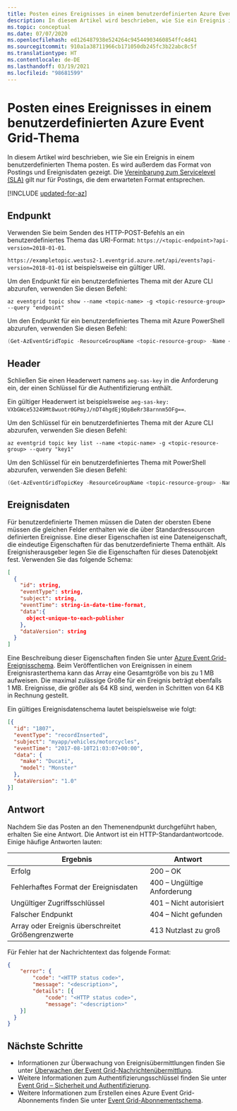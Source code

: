 ```yaml
---
title: Posten eines Ereignisses in einem benutzerdefinierten Azure Event Grid-Thema
description: In diesem Artikel wird beschrieben, wie Sie ein Ereignis in einem benutzerdefinierten Thema posten. Es wird außerdem das Format von Postings und Ereignisdaten gezeigt.
ms.topic: conceptual
ms.date: 07/07/2020
ms.openlocfilehash: ed126487938e524264c94544903460854ffc4d41
ms.sourcegitcommit: 910a1a38711966cb171050db245fc3b22abc8c5f
ms.translationtype: HT
ms.contentlocale: de-DE
ms.lasthandoff: 03/19/2021
ms.locfileid: "98681599"
---
```

# <a name="post-to-custom-topic-for-azure-event-grid"></a>Posten eines Ereignisses in einem benutzerdefinierten Azure Event Grid-Thema

In diesem Artikel wird beschrieben, wie Sie ein Ereignis in einem benutzerdefinierten Thema posten. Es wird außerdem das Format von Postings und Ereignisdaten gezeigt. Die [Vereinbarung zum Servicelevel (SLA)](https://azure.microsoft.com/support/legal/sla/event-grid/v1_0/) gilt nur für Postings, die dem erwarteten Format entsprechen.

[!INCLUDE [updated-for-az](../../includes/updated-for-az.md)]

## <a name="endpoint"></a>Endpunkt

Verwenden Sie beim Senden des HTTP-POST-Befehls an ein benutzerdefiniertes Thema das URI-Format: `https://<topic-endpoint>?api-version=2018-01-01`.

`https://exampletopic.westus2-1.eventgrid.azure.net/api/events?api-version=2018-01-01` ist beispielsweise ein gültiger URI.

Um den Endpunkt für ein benutzerdefiniertes Thema mit der Azure CLI abzurufen, verwenden Sie diesen Befehl:

```azurecli-interactive
az eventgrid topic show --name <topic-name> -g <topic-resource-group> --query "endpoint"
```

Um den Endpunkt für ein benutzerdefiniertes Thema mit Azure PowerShell abzurufen, verwenden Sie diesen Befehl:

```powershell
(Get-AzEventGridTopic -ResourceGroupName <topic-resource-group> -Name <topic-name>).Endpoint
```

## <a name="header"></a>Header

Schließen Sie einen Headerwert namens `aeg-sas-key` in die Anforderung ein, der einen Schlüssel für die Authentifizierung enthält.

Ein gültiger Headerwert ist beispielsweise `aeg-sas-key: VXbGWce53249Mt8wuotr0GPmyJ/nDT4hgdEj9DpBeRr38arnnm5OFg==`.

Um den Schlüssel für ein benutzerdefiniertes Thema mit der Azure CLI abzurufen, verwenden Sie diesen Befehl:

```azurecli
az eventgrid topic key list --name <topic-name> -g <topic-resource-group> --query "key1"
```

Um den Schlüssel für ein benutzerdefiniertes Thema mit PowerShell abzurufen, verwenden Sie diesen Befehl:

```powershell
(Get-AzEventGridTopicKey -ResourceGroupName <topic-resource-group> -Name <topic-name>).Key1
```

## <a name="event-data"></a>Ereignisdaten

Für benutzerdefinierte Themen müssen die Daten der obersten Ebene müssen die gleichen Felder enthalten wie die über Standardressourcen definierten Ereignisse. Eine dieser Eigenschaften ist eine Dateneigenschaft, die eindeutige Eigenschaften für das benutzerdefinierte Thema enthält. Als Ereignisherausgeber legen Sie die Eigenschaften für dieses Datenobjekt fest. Verwenden Sie das folgende Schema:

```json
[
  {
    "id": string,    
    "eventType": string,
    "subject": string,
    "eventTime": string-in-date-time-format,
    "data":{
      object-unique-to-each-publisher
    },
    "dataVersion": string
  }
]
```

Eine Beschreibung dieser Eigenschaften finden Sie unter [Azure Event Grid-Ereignisschema](event-schema.md). Beim Veröffentlichen von Ereignissen in einem Ereignisrasterthema kann das Array eine Gesamtgröße von bis zu 1 MB aufweisen. Die maximal zulässige Größe für ein Ereignis beträgt ebenfalls 1 MB. Ereignisse, die größer als 64 KB sind, werden in Schritten von 64 KB in Rechnung gestellt. 

Ein gültiges Ereignisdatenschema lautet beispielsweise wie folgt:

```json
[{
  "id": "1807",
  "eventType": "recordInserted",
  "subject": "myapp/vehicles/motorcycles",
  "eventTime": "2017-08-10T21:03:07+00:00",
  "data": {
    "make": "Ducati",
    "model": "Monster"
  },
  "dataVersion": "1.0"
}]
```

## <a name="response"></a>Antwort

Nachdem Sie das Posten an den Themenendpunkt durchgeführt haben, erhalten Sie eine Antwort. Die Antwort ist ein HTTP-Standardantwortcode. Einige häufige Antworten lauten:

|Ergebnis  |Antwort  |
|---------|---------|
|Erfolg  | 200 – OK  |
|Fehlerhaftes Format der Ereignisdaten | 400 – Ungültige Anforderung |
|Ungültiger Zugriffsschlüssel | 401 – Nicht autorisiert |
|Falscher Endpunkt | 404 – Nicht gefunden |
|Array oder Ereignis überschreitet Größengrenzwerte | 413 Nutzlast zu groß |

Für Fehler hat der Nachrichtentext das folgende Format:

```json
{
    "error": {
        "code": "<HTTP status code>",
        "message": "<description>",
        "details": [{
            "code": "<HTTP status code>",
            "message": "<description>"
    }]
  }
}
```

## <a name="next-steps"></a>Nächste Schritte

* Informationen zur Überwachung von Ereignisübermittlungen finden Sie unter [Überwachen der Event Grid-Nachrichtenübermittlung](monitor-event-delivery.md).
* Weitere Informationen zum Authentifizierungsschlüssel finden Sie unter [Event Grid – Sicherheit und Authentifizierung](security-authentication.md).
* Weitere Informationen zum Erstellen eines Azure Event Grid-Abonnements finden Sie unter [Event Grid-Abonnementschema](subscription-creation-schema.md).
